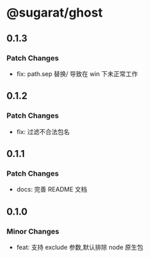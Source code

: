 # @sugarat/ghost

## 0.1.3

### Patch Changes

- fix: path.sep 替换/ 导致在 win 下未正常工作

## 0.1.2

### Patch Changes

- fix: 过滤不合法包名

## 0.1.1

### Patch Changes

- docs: 完善 README 文档

## 0.1.0

### Minor Changes

- feat: 支持 exclude 参数,默认排除 node 原生包
